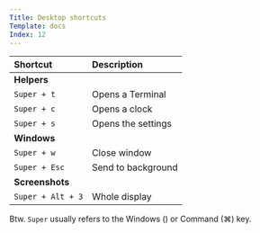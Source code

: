 ```yaml
---
Title: Desktop shortcuts
Template: docs
Index: 12
---
```


| Shortcut           | Description                 |
| :----------------- | :-------------------------- |
| **Helpers**        |                             |
| `Super + t`        | Opens a Terminal            |
| `Super + c`        | Opens a clock               |
| `Super + s`        | Opens the settings          |
| **Windows**        |                             |
| `Super + w`        | Close window                |
| `Super + Esc`      | Send to background          |
| **Screenshots**    |                             |
| `Super + Alt + 3`   | Whole display               |

<div class="notification is-light">
Btw. <code>Super</code> usually refers to the Windows (<span class="icon"><i class="fab fa-windows"></i></span>) or Command (<span class="icon">⌘</i></span>) key.
</div>